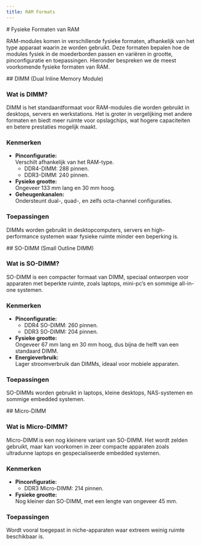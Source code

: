 ```yaml
---
title: RAM Formats
---
```


<div class="header1" id="top" markdown = "1">
# Fysieke Formaten van RAM
</div>

RAM-modules komen in verschillende fysieke formaten, afhankelijk van het type apparaat waarin ze worden gebruikt. Deze formaten bepalen hoe de modules fysiek in de moederborden passen en variëren in grootte, pinconfiguratie en toepassingen. Hieronder bespreken we de meest voorkomende fysieke formaten van RAM.

<div class="header2" markdown = "1">
## DIMM (Dual Inline Memory Module)
</div>

### Wat is DIMM?  
DIMM is het standaardformaat voor RAM-modules die worden gebruikt in desktops, servers en werkstations. Het is groter in vergelijking met andere formaten en biedt meer ruimte voor opslagchips, wat hogere capaciteiten en betere prestaties mogelijk maakt.

### Kenmerken
- **Pinconfiguratie:**  
  Verschilt afhankelijk van het RAM-type.  
  - DDR4-DIMM: 288 pinnen.  
  - DDR3-DIMM: 240 pinnen.
- **Fysieke grootte:**  
  Ongeveer 133 mm lang en 30 mm hoog.
- **Geheugenkanalen:**  
  Ondersteunt dual-, quad-, en zelfs octa-channel configuraties.

### Toepassingen  
DIMMs worden gebruikt in desktopcomputers, servers en high-performance systemen waar fysieke ruimte minder een beperking is.

<div class="header2" markdown = "1">
## SO-DIMM (Small Outline DIMM)
</div>

### Wat is SO-DIMM?  
SO-DIMM is een compacter formaat van DIMM, speciaal ontworpen voor apparaten met beperkte ruimte, zoals laptops, mini-pc’s en sommige all-in-one systemen.

### Kenmerken
- **Pinconfiguratie:**  
  - DDR4 SO-DIMM: 260 pinnen.  
  - DDR3 SO-DIMM: 204 pinnen.
- **Fysieke grootte:**  
  Ongeveer 67 mm lang en 30 mm hoog, dus bijna de helft van een standaard DIMM.
- **Energieverbruik:**  
  Lager stroomverbruik dan DIMMs, ideaal voor mobiele apparaten.

### Toepassingen  
SO-DIMMs worden gebruikt in laptops, kleine desktops, NAS-systemen en sommige embedded systemen.

<div class="header2" markdown = "1">
## Micro-DIMM
</div>

### Wat is Micro-DIMM?  
Micro-DIMM is een nog kleinere variant van SO-DIMM. Het wordt zelden gebruikt, maar kan voorkomen in zeer compacte apparaten zoals ultradunne laptops en gespecialiseerde embedded systemen.

### Kenmerken
- **Pinconfiguratie:**  
  - DDR3 Micro-DIMM: 214 pinnen.
- **Fysieke grootte:**  
  Nog kleiner dan SO-DIMM, met een lengte van ongeveer 45 mm.

### Toepassingen  
Wordt vooral toegepast in niche-apparaten waar extreem weinig ruimte beschikbaar is.